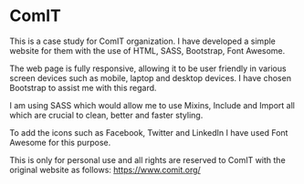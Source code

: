 # ComIT

This is a case study for ComIT organization. I have developed a simple website for them 
with the use of HTML, SASS, Bootstrap, Font Awesome. 

The web page is fully responsive, allowing it to be user friendly in various screen devices such as mobile, laptop and desktop devices. I have chosen Bootstrap to assist me with this regard. 

I am using SASS which would allow me to use Mixins, Include and Import all which are crucial to clean, better and faster styling.

To add the icons such as Facebook, Twitter and LinkedIn I have used Font Awesome for this purpose.

This is only for personal use and all rights are reserved to ComIT with the original website as follows: https://www.comit.org/